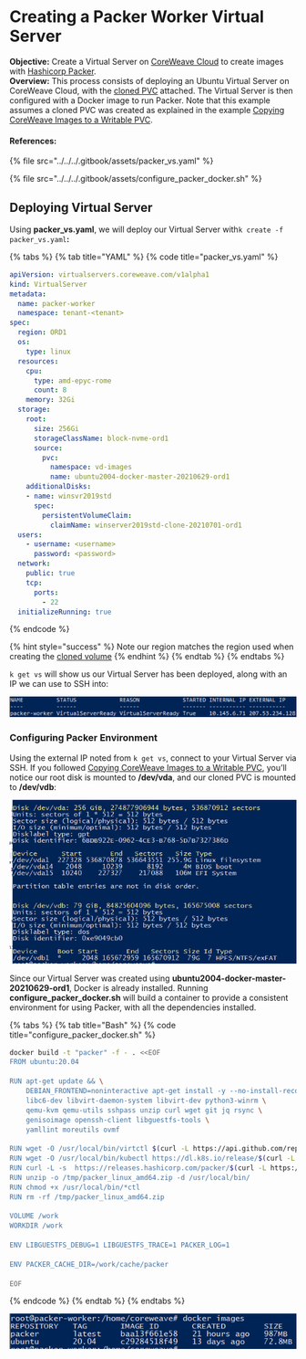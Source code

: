 # Creating a Packer Worker Virtual Server

**Objective:** Create a Virtual Server on [CoreWeave Cloud](https://apps.coreweave.com) to create images with [Hashicorp Packer](https://www.packer.io).\
**Overview:** This process consists of deploying an Ubuntu Virtual Server on CoreWeave Cloud, with the [cloned PVC](../exporting-coreweave-images-to-a-writable-pvc.md) attached. The Virtual Server is then configured with a Docker image to run Packer. Note that this example assumes a cloned PVC was created as explained in the example [Copying CoreWeave Images to a Writable PVC](../exporting-coreweave-images-to-a-writable-pvc.md).

#### References:

{% file src="../../../.gitbook/assets/packer_vs.yaml" %}

{% file src="../../../.gitbook/assets/configure_packer_docker.sh" %}

## Deploying Virtual Server

Using **packer\_vs.yaml**, we will deploy our Virtual Server with`k create -f packer_vs.yaml`**:**

{% tabs %}
{% tab title="YAML" %}
{% code title="packer_vs.yaml" %}
```yaml
apiVersion: virtualservers.coreweave.com/v1alpha1
kind: VirtualServer
metadata:
  name: packer-worker
  namespace: tenant-<tenant>
spec:
  region: ORD1
  os:
    type: linux
  resources:
    cpu:
      type: amd-epyc-rome
      count: 8
    memory: 32Gi
  storage:
    root:
      size: 256Gi
      storageClassName: block-nvme-ord1
      source:
        pvc:
          namespace: vd-images
          name: ubuntu2004-docker-master-20210629-ord1
    additionalDisks:
    - name: winsvr2019std
      spec:
        persistentVolumeClaim:
          claimName: winserver2019std-clone-20210701-ord1
  users:
    - username: <username>
      password: <password>
  network:
    public: true
    tcp:
      ports:
        - 22
  initializeRunning: true
```
{% endcode %}

{% hint style="success" %}
Note our region matches the region used when creating the [cloned volume](../exporting-coreweave-images-to-a-writable-pvc.md#identifying-source-image)
{% endhint %}
{% endtab %}
{% endtabs %}

`k get vs` will show us our Virtual Server has been deployed, along with an IP we can use to SSH into:

![](../../../.gitbook/assets/4.png)

### Configuring Packer Environment

Using the external IP noted from `k get vs`, connect to your Virtual Server via SSH. If you followed [Copying CoreWeave Images to a Writable PVC](../exporting-coreweave-images-to-a-writable-pvc.md), you’ll notice our root disk is mounted to **/dev/vda**, and our cloned PVC is mounted to **/dev/vdb**:

![](../../../.gitbook/assets/5.png)

Since our Virtual Server was created using **ubuntu2004-docker-master-20210629-ord1**, Docker is already installed. Running **configure\_packer\_docker.sh** will build a container to provide a consistent environment for using Packer, with all the dependencies installed.

{% tabs %}
{% tab title="Bash" %}
{% code title="configure_packer_docker.sh" %}
```bash
docker build -t "packer" -f - . <<EOF
FROM ubuntu:20.04

RUN apt-get update && \
    DEBIAN_FRONTEND=noninteractive apt-get install -y --no-install-recommends \
    libc6-dev libvirt-daemon-system libvirt-dev python3-winrm \
    qemu-kvm qemu-utils sshpass unzip curl wget git jq rsync \
    genisoimage openssh-client libguestfs-tools \
    yamllint moreutils ovmf

RUN wget -O /usr/local/bin/virtctl $(curl -L https://api.github.com/repos/kubevirt/kubevirt/releases/latest | grep browser_download_url.*-linux-amd64 | cut -d : -f 2,3| tr -d \")
RUN wget -O /usr/local/bin/kubectl https://dl.k8s.io/release/$(curl -L https://dl.k8s.io/release/stable.txt)/bin/linux/amd64/kubectl
RUN curl -L -s  https://releases.hashicorp.com/packer/$(curl -L https://checkpoint-api.hashicorp.com/v1/check/packer | jq -r -M '.current_version')/packer_$(curl -L https://checkpoint-api.hashicorp.com/v1/check/packer | jq -r -M '.current_version')_linux_amd64.zip  --output /tmp/packer_linux_amd64.zip
RUN unzip -o /tmp/packer_linux_amd64.zip -d /usr/local/bin/
RUN chmod +x /usr/local/bin/*ctl
RUN rm -rf /tmp/packer_linux_amd64.zip

VOLUME /work
WORKDIR /work

ENV LIBGUESTFS_DEBUG=1 LIBGUESTFS_TRACE=1 PACKER_LOG=1

ENV PACKER_CACHE_DIR=/work/cache/packer

EOF
```
{% endcode %}
{% endtab %}
{% endtabs %}

![](../../../.gitbook/assets/7.png)
